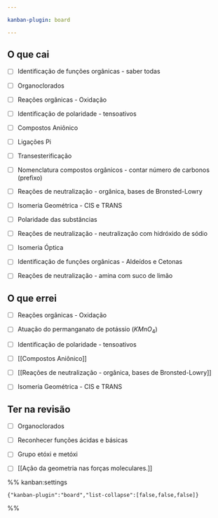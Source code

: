 ```yaml
---

kanban-plugin: board

---
```


## O que cai

- [ ] Identificação de funções orgânicas - saber todas
- [ ] Organoclorados
- [ ] Reações orgânicas - Oxidação
- [ ] Identificação de polaridade - tensoativos
- [ ] Compostos Aniônico
- [ ] Ligações Pi
- [ ] Transesterificação
- [ ] Nomenclatura compostos orgânicos - contar número de carbonos (prefixo)
- [ ] Reações de neutralização - orgânica, bases de Bronsted-Lowry
- [ ] Isomeria Geométrica - CIS e TRANS
- [ ] Polaridade das substâncias
- [ ] Reações de neutralização - neutralização com hidróxido de sódio
- [ ] Isomeria Óptica
- [ ] Identificação de funções orgânicas - Aldeídos e Cetonas
- [ ] Reações de neutralização - amina com suco de limão


## O que errei

- [ ] Reações orgânicas - Oxidação
- [ ] Atuação do permanganato de potássio ($KMnO_{4}$)
- [ ] Identificação de polaridade - tensoativos
- [ ] [[Compostos Aniônico]]
- [ ] [[Reações de neutralização - orgânica, bases de Bronsted-Lowry]]
- [ ] Isomeria Geométrica - CIS e TRANS


## Ter na revisão

- [ ] Organoclorados
- [ ] Reconhecer funções ácidas e básicas
- [ ] Grupo etóxi e metóxi
- [ ] [[Ação da geometria nas forças moleculares.]]




%% kanban:settings
```
{"kanban-plugin":"board","list-collapse":[false,false,false]}
```
%%